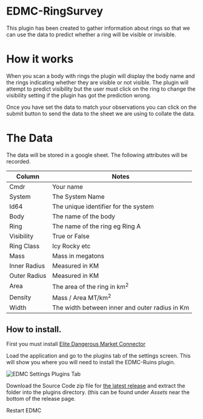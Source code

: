 # EDMC-RingSurvey
This plugin has been created to gather information about rings so that we can use the data to predict whether a ring will be visible or invisible.

# How it works

When you scan a body with rings the plugin will display the body name and the rings indicating whether they are visible or not visible. The plugin will attempt to predict visibility but the user must click on the ring to change the visibility setting if the plugin has got the prediction wrong.

Once you have set the data to match your observations you can click on the submit button to send the data to the sheet we are using to collate the data.

# The Data

The data will be stored in a google sheet. The following attributes will be recorded.

| Column | Notes |
|--------|-------|
| Cmdr | Your name |
| System | The System Name |
| Id64 | The unique identifier for the system | 
| Body | The name of the body |
| Ring | The name of the ring eg Ring A |
| Visibility | True or False |
| Ring Class | Icy Rocky etc |
| Mass | Mass in megatons |
| Inner Radius | Measured in KM |
| Outer Radius | Measured in KM |
| Area | The area of the ring in km$^{2}$ |
| Density | Mass / Area MT/km<sup>2</sup> |
| Width | The width between inner and outer radius in Km |

## How to install. 
First you must install [Elite Dangerous Market Connector](https://github.com/Marginal/EDMarketConnector/blob/master/README.md)

Load the application and go to the plugins tab of the settings screen. This will show you where you will need to install the EDMC-Ruins plugin. 

![EDMC Settings Plugins Tab](https://i.imgur.com/3yxKUnO.png)

Download the Source Code zip file for [the latest release](https://github.com/canonn-science/EDMC-Ruins/releases/latest) and extract the folder into the plugins directory. (this can be found under *Assets* near the bottom of the release page.

Restart EDMC